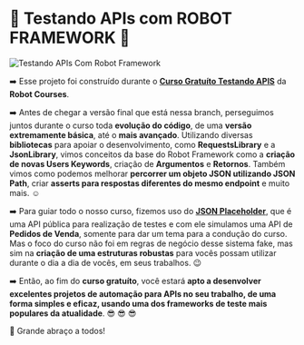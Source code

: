 # :star_struck: Testando APIs com ROBOT FRAMEWORK :star_struck:

![Testando APIs Com Robot Framework](https://github.com/robotcourses/testandoapis/assets/144608203/d342b846-219f-426b-aa49-f252101745df)

:arrow_right: Esse projeto foi construído durante o [**Curso Gratuíto Testando APIS**](https://robotcourses.com.br/courses/testando-apis-com-robot-framework/) da **Robot Courses**.

:arrow_right: Antes de chegar a versão final que está nessa branch, perseguimos juntos durante o curso toda **evolução do código**, de uma **versão extremamente básica**, até o **mais avançado**.
Utilizando diversas **bibliotecas** para apoiar o desenvolvimento, como **RequestsLibrary** e a **JsonLibrary**, vimos conceitos da base do Robot Framework como a **criação de novas
Users Keywords**, criação de **Argumentos** e **Retornos**. Também vimos como podemos melhorar **percorrer um objeto JSON utilizando JSON Path**, criar **asserts para respostas diferentes do mesmo endpoint** e muito mais. :relaxed:

:arrow_right: Para guiar todo o nosso curso, fizemos uso do [**JSON Placeholder**](https://jsonplaceholder.typicode.com/), que é uma API pública para realização de testes e com ele simulamos uma API de **Pedidos de Venda**, somente para dar um tema para a condução do curso.
Mas o foco do curso não foi em regras de negócio desse sistema fake, mas sim na **criação de uma estruturas robustas** para vocês possam utilizar durante o dia a dia de vocês, em seus trabalhos. :wink:

:arrow_right: Então, ao fim do **curso gratuíto**, você estará **apto a desenvolver excelentes projetos de automação para APIs no seu trabalho, de uma forma simples e eficaz, usando uma dos frameworks 
de teste mais populares da atualidade**. :sunglasses: :sunglasses: :sunglasses:

:hugs: Grande abraço a todos!